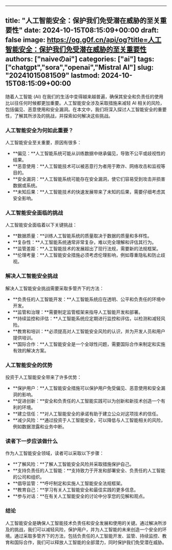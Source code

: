 
---
title: "人工智能安全：保护我们免受潜在威胁的至关重要性"
date: 2024-10-15T08:15:09+00:00
draft: false
image: https://og.g0f.cn/api/og?title=人工智能安全：保护我们免受潜在威胁的至关重要性
authors: ["naiveのai"]
categories: ["ai"]
tags: ["chatgpt","sora","openai","Mistral AI"]
slug: "20241015081509"
lastmod: 2024-10-15T08:15:09+00:00
---
随着人工智能 (AI) 在我们的生活中变得越来越普遍，确保其安全和负责任的使用比以往任何时候都更加重要。人工智能安全涉及采取措施来减轻 AI 相关的风险，包括偏见、恶意使用和安全漏洞。在本文中，我们将深入探讨人工智能安全的重要性，了解其所涉及的挑战，并探索如何解决这些挑战。

### 人工智能安全为何如此重要？

人工智能安全至关重要，原因有很多：

- **偏见：**人工智能系统可能从训练数据中继承偏见，导致不公平或歧视性的结果。
- **恶意使用：**人工智能技术可以被恶意行为者用于欺诈、网络攻击和监视等目的。
- **安全漏洞：**人工智能系统可能存在安全漏洞，使它们容易受到攻击并损害数据或系统。
- **未知后果：**人工智能技术的快速发展带来了未知的后果，需要仔细考虑其安全影响。

### 人工智能安全面临的挑战

人工智能安全面临着以下关键挑战：

- **数据质量：**训练人工智能系统的质量取决于数据的质量和多样性。
- **复杂性：**人工智能系统通常非常复杂，难以完全理解和评估其行为。
- **监管差距：**人工智能技术的发展超出了现行法规，需要新的法规框架。
- **伦理考量：**人工智能安全措施必须考虑伦理影响，例如尊重隐私和防止歧视。

### 解决人工智能安全挑战

解决人工智能安全挑战需要采取多管齐下的方法：

- **负责任的人工智能开发：**人工智能系统应在透明、公平和负责任的环境中开发。
- **监管和治理：**需要制定监管框架来指导人工智能开发和部署。
- **持续监控和评估：**人工智能系统应定期进行监控和评估，以检测和减轻风险。
- **教育和培训：**必须提高对人工智能安全风险的认识，并为开发人员和用户提供培训。
- **国际合作：**人工智能安全是一个全球性问题，需要国际合作来制定和实施有效的解决方案。

### 人工智能安全的优势

投资于人工智能安全带来了许多优势：

- **保护用户：**人工智能安全措施可以保护用户免受偏见、恶意使用和安全漏洞的影响。
- **促进创新：**安全和负责任的人工智能实践可以为创新和新技术创造一个有利的环境。
- **建立信任：**对人工智能安全的承诺有助于建立公众对这项技术的信任。
- **减少风险：**通过投资于人工智能安全，可以降低与人工智能相关的风险，例如数据泄露和业务中断。

### 读者下一步应该做什么

作为人工智能安全领域，读者可以采取以下步骤：

- **了解风险：**了解人工智能安全风险并采取措施保护自己。
- **支持负责任的人工智能：**支持致力于开发和部署安全、负责任的人工智能的公司和组织。
- **倡导监管：**呼吁制定和实施人工智能安全法规框架。
- **教育自己：**学习有关人工智能安全和最佳实践的更多信息。
- **参与对话：**在有关人工智能安全的讨论中分享您的见解和观点。

### 结论

人工智能安全是确保人工智能技术负责任和安全发展和使用的关键。通过解决所涉及的挑战，我们可以减轻风险，保护用户，并为人工智能的未来创造一个安全的环境。通过采取多管齐下的方法，包括负责任的人工智能开发、监管、持续监控、教育和国际合作，我们可以释放人工智能的全部潜力，同时保护我们免受潜在威胁。